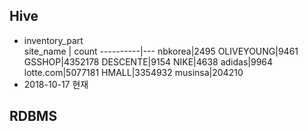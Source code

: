 ## Hive
* inventory_part  
site_name | count
----------|---
nbkorea|2495
OLIVEYOUNG|9461
GSSHOP|4352178
DESCENTE|9154
NIKE|4638
adidas|9964
lotte.com|5077181
HMALL|3354932
musinsa|204210
* 2018-10-17 현재

## RDBMS
